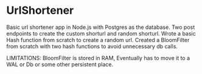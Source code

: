 # UrlShortener
Basic url shortener app in Node.js with Postgres as the database.
Two post endpoints to create the custom shorturl and random shorturl.
Wrote a basic Hash function from scratch to create a random url.
Created a BloomFilter from scratch with two hash functions to avoid unnecessary db calls.

LIMITATIONS:
BloomFilter is stored in RAM, Eventually has to move it to a WAL or Db or some other persistent place.
